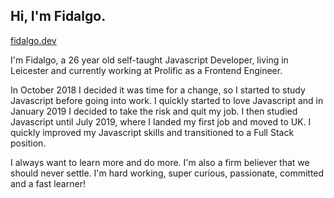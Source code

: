 ## Hi, I'm Fidalgo.

[fidalgo.dev](https://fidalgo.dev/)

I&#39;m Fidalgo, a 26 year old self-taught Javascript Developer, living in Leicester and currently working at Prolific as a Frontend Engineer.

 In October 2018 I decided it was time for a change, so I started to
          study Javascript before going into work. I quickly started to love
          Javascript and in January 2019 I decided to take the risk and quit my
          job. I then studied Javascript until July 2019, where I landed my
          first job and moved to UK. I quickly improved my Javascript skills
          and transitioned to a Full Stack position.

I always want to learn more and do more. I'm also a firm believer that we should never settle. I'm hard working, super curious, passionate, committed and a fast learner!
